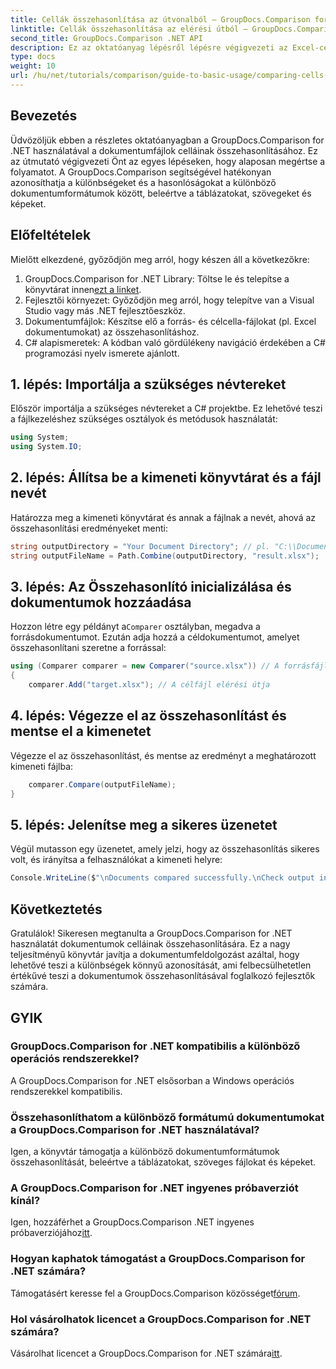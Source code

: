 ```yaml
---
title: Cellák összehasonlítása az útvonalból – GroupDocs.Comparison for .NET
linktitle: Cellák összehasonlítása az elérési útból – GroupDocs.Comparison for .NET
second_title: GroupDocs.Comparison .NET API
description: Ez az oktatóanyag lépésről lépésre végigvezeti az Excel-cellatartalom összehasonlításának folyamatán, lehetővé téve a fejlesztők számára, hogy hatékonyan azonosítsák a dokumentumok közötti különbségeket és hasonlóságokat.
type: docs
weight: 10
url: /hu/net/tutorials/comparison/guide-to-basic-usage/comparing-cells-from-path/
---
```

## Bevezetés

Üdvözöljük ebben a részletes oktatóanyagban a GroupDocs.Comparison for .NET használatával a dokumentumfájlok celláinak összehasonlításához. Ez az útmutató végigvezeti Önt az egyes lépéseken, hogy alaposan megértse a folyamatot. A GroupDocs.Comparison segítségével hatékonyan azonosíthatja a különbségeket és a hasonlóságokat a különböző dokumentumformátumok között, beleértve a táblázatokat, szövegeket és képeket.

## Előfeltételek

Mielőtt elkezdené, győződjön meg arról, hogy készen áll a következőkre:

1.  GroupDocs.Comparison for .NET Library: Töltse le és telepítse a könyvtárat innen[ezt a linket](https://releases.groupdocs.com/comparison/net/).
2. Fejlesztői környezet: Győződjön meg arról, hogy telepítve van a Visual Studio vagy más .NET fejlesztőeszköz.
3. Dokumentumfájlok: Készítse elő a forrás- és célcella-fájlokat (pl. Excel dokumentumokat) az összehasonlításhoz.
4. C# alapismeretek: A kódban való gördülékeny navigáció érdekében a C# programozási nyelv ismerete ajánlott.

## 1. lépés: Importálja a szükséges névtereket

Először importálja a szükséges névtereket a C# projektbe. Ez lehetővé teszi a fájlkezeléshez szükséges osztályok és metódusok használatát:

```csharp
using System;
using System.IO;
```

## 2. lépés: Állítsa be a kimeneti könyvtárat és a fájl nevét

Határozza meg a kimeneti könyvtárat és annak a fájlnak a nevét, ahová az összehasonlítási eredményeket menti:

```csharp
string outputDirectory = "Your Document Directory"; // pl. "C:\\Documents"
string outputFileName = Path.Combine(outputDirectory, "result.xlsx");
```

## 3. lépés: Az Összehasonlító inicializálása és dokumentumok hozzáadása

 Hozzon létre egy példányt a`Comparer` osztályban, megadva a forrásdokumentumot. Ezután adja hozzá a céldokumentumot, amelyet összehasonlítani szeretne a forrással:

```csharp
using (Comparer comparer = new Comparer("source.xlsx")) // A forrásfájl elérési útja
{
    comparer.Add("target.xlsx"); // A célfájl elérési útja
```

## 4. lépés: Végezze el az összehasonlítást és mentse el a kimenetet

Végezze el az összehasonlítást, és mentse az eredményt a meghatározott kimeneti fájlba:

```csharp
    comparer.Compare(outputFileName);
}
```

## 5. lépés: Jelenítse meg a sikeres üzenetet

Végül mutasson egy üzenetet, amely jelzi, hogy az összehasonlítás sikeres volt, és irányítsa a felhasználókat a kimeneti helyre:

```csharp
Console.WriteLine($"\nDocuments compared successfully.\nCheck output in {outputDirectory}.");
```

## Következtetés

Gratulálok! Sikeresen megtanulta a GroupDocs.Comparison for .NET használatát dokumentumok celláinak összehasonlítására. Ez a nagy teljesítményű könyvtár javítja a dokumentumfeldolgozást azáltal, hogy lehetővé teszi a különbségek könnyű azonosítását, ami felbecsülhetetlen értékűvé teszi a dokumentumok összehasonlításával foglalkozó fejlesztők számára.

## GYIK

### GroupDocs.Comparison for .NET kompatibilis a különböző operációs rendszerekkel?

A GroupDocs.Comparison for .NET elsősorban a Windows operációs rendszerekkel kompatibilis.

### Összehasonlíthatom a különböző formátumú dokumentumokat a GroupDocs.Comparison for .NET használatával?

Igen, a könyvtár támogatja a különböző dokumentumformátumok összehasonlítását, beleértve a táblázatokat, szöveges fájlokat és képeket.

### A GroupDocs.Comparison for .NET ingyenes próbaverziót kínál?

 Igen, hozzáférhet a GroupDocs.Comparison .NET ingyenes próbaverziójához[itt](https://releases.groupdocs.com/).

### Hogyan kaphatok támogatást a GroupDocs.Comparison for .NET számára?

 Támogatásért keresse fel a GroupDocs.Comparison közösséget[fórum](https://forum.groupdocs.com/c/comparison/12).

### Hol vásárolhatok licencet a GroupDocs.Comparison for .NET számára?

 Vásárolhat licencet a GroupDocs.Comparison for .NET számára[itt](https://purchase.groupdocs.com/buy).